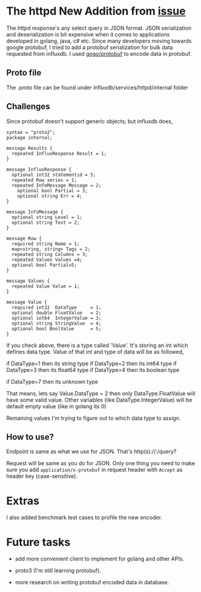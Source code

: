 # The httpd New Addition from [issue](https://github.com/influxdata/influxdb/issues/4861)

The httpd response's any select query in JSON format. JSON serialization and deserialization is bit expensive when it comes to applications developed in golang, java, c# etc. Since many developers moving towards google protobuf, I tried to add a protobuf serialization for bulk data requested from influxdb. I used [gogo/protobuf](https://github.com/gogo/protobuf) to encode data in protobuf.

## Proto file

The .proto file can be found under influxdb/services/httpd/internal folder

## Challenges

Since protobuf doesn't support generic objects; but influxdb does,


```
syntax = "proto2";
package internal;

message Results {
  repeated InfluxResponse Result = 1;
}

message InfluxResponse {
  optional int32 statementid = 5;
  repeated Row series = 1;
  repeated InfoMessage Message = 2;
	optional bool Partial = 3;
	optional string	Err = 4;
}

message InfoMessage {
  optional string Level = 1;
  optional string Text = 2;
}

message Row {
  required string Name = 1;
  map<string, string> Tags = 2;
  repeated string Columns = 3;
  repeated Values Values =4;
  optional bool Partial=5;
}

message Values {
  repeated Value Value = 1;
}

message Value {
  required int32  DataType     = 1;
  optional double FloatValue   = 2;
  optional int64  IntegerValue = 3;
  optional string StringValue  = 4;
  optional bool BoolValue      = 5;
}

```

If you check above, there is a type called 'Value'. It's storing an int which defines data type. Value of that int and type of data will be as followed,

if DataType=1 then its string type
if DataType=2 then its int64 type
if DataType=3 then its float64 type
if DataType=4 then its boolean type

if DataType=7 then its unknown type

That means, lets say Value.DataType = 2 then only DataType.FloatValue will have some valid value. Other variables (like DataType.IntegerValue) will be default empty value (like in golang its 0)

Remaining values I'm trying to figure out  to which data type to assign.


## How to use?

Endpoint is same as what we use for JSON. That's http(s)://<url>:<port>/query?

Request will be same as you do for JSON. Only one thing you need to make sure you add `application/x-protobuf` in request header with `Accept` as header key (case-sensitive).


# Extras

I also added benchmark test cases to profile the new encoder.

# Future tasks

- add more convenient client to implement for golang and other APIs.

- proto3 (I'm still learning protobuf).

- more research on writing protobuf encoded data in database.
